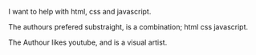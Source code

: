


I want to help with html, css and javascript.

The authours prefered substraight, is a combination; html css javascript.

The Authour likes youtube, and is a visual artist.
 

<!--

manifesto 

-->


